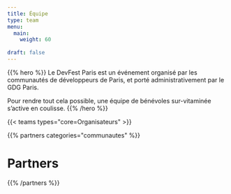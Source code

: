 ```yaml
---
title: Équipe
type: team
menu:
  main:
    weight: 60
    
draft: false
---
```


{{% hero %}}
Le DevFest Paris est un événement organisé par les communautés de développeurs de Paris, et porté administrativement par le GDG Paris.

Pour rendre tout cela possible, une équipe de bénévoles sur-vitaminée s’active en coulisse.
{{% /hero %}}

<!-- ... -->

{{< teams types="core=Organisateurs" >}}

<!-- ... -->

{{% partners categories="communautes" %}}
# Partners
{{% /partners %}}
